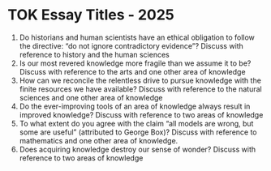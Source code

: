 TOK Essay Titles - 2025
========================

1. Do historians and human scientists have an ethical obligation to follow the directive: “do not ignore contradictory evidence”? Discuss with reference to history and the human sciences<br>
2. Is our most revered knowledge more fragile than we assume it to be? Discuss with reference to the arts and one other area of knowledge<br>
3. How can we reconcile the relentless drive to pursue knowledge with the finite resources we have available? Discuss with reference to the natural sciences and one other area of knowledge<br>
4. Do the ever-improving tools of an area of knowledge always result in improved knowledge? Discuss with reference to two areas of knowledge<br>
5. To what extent do you agree with the claim “all models are wrong, but some are useful” (attributed to George Box)? Discuss with reference to mathematics and one other area of knowledge.<br>
6. Does acquiring knowledge destroy our sense of wonder? Discuss with reference to two areas of knowledge